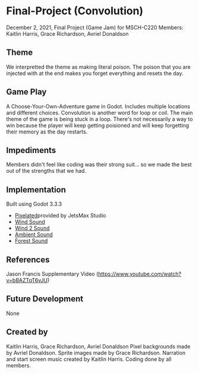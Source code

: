 # Final-Project (Convolution)
December 2, 2021, Final Project (Game Jam) for MSCH-C220
Members: Kaitlin Harris, Grace Richardson, Avriel Donaldson

## Theme
We interpretted the theme as making literal poison. The poison that you are injected with at the end makes you forget everything and resets the day.

## Game Play
A Choose-Your-Own-Adventure game in Godot. Includes multiple locations and different choices. Convolution is another word for loop or coil. The main theme of the game is being stuck in a loop. There's not necessarily a way to win because the player will keep getting poisioned and will keep forgetting their memory as the day restarts. 

## Impediments
 Members didn't feel like coding was their strong suit... so we made the best out of the strengths that we had. 

## Implementation
Built using Godot 3.3.3
 * [Pixelated](https://fontesk.com/pixelated-display-font/)provided by JetsMax Studio
 * [Wind Sound](https://freesound.org/people/cusconauta/sounds/219148//)
 * [Wind 2 Sound](https://freesound.org/people/kangaroovindaloo/sounds/267891/)
 * [Ambient Sound](https://freesound.org/people/Stratocube/sounds/456289/)
 * [Forest Sound](https://freesound.org/people/wck1966/sounds/423282/)


## References
Jason Francis Supplementary Video (https://www.youtube.com/watch?v=bBAZTqT6vJU)

## Future Development
None 

## Created by
Kaitlin Harris, Grace Richardson, Avriel Donaldson
Pixel backgrounds made by Avriel Donaldson. Sprite images made by Grace Richardson. Narration and start screen music created by Kaitlin Harris. Coding done by all members.
